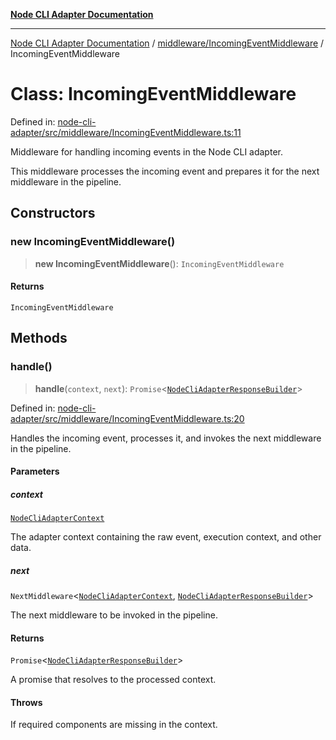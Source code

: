 [**Node CLI Adapter Documentation**](../../../README.md)

***

[Node CLI Adapter Documentation](../../../README.md) / [middleware/IncomingEventMiddleware](../README.md) / IncomingEventMiddleware

# Class: IncomingEventMiddleware

Defined in: [node-cli-adapter/src/middleware/IncomingEventMiddleware.ts:11](https://github.com/stonemjs/node-cli-adapter/blob/942602ba5f120245f6f1f4ea802cbd5e86b9d774/src/middleware/IncomingEventMiddleware.ts#L11)

Middleware for handling incoming events in the Node CLI adapter.

This middleware processes the incoming event and prepares it for the next middleware in the pipeline.

## Constructors

### new IncomingEventMiddleware()

> **new IncomingEventMiddleware**(): `IncomingEventMiddleware`

#### Returns

`IncomingEventMiddleware`

## Methods

### handle()

> **handle**(`context`, `next`): `Promise`\<[`NodeCliAdapterResponseBuilder`](../../../declarations/type-aliases/NodeCliAdapterResponseBuilder.md)\>

Defined in: [node-cli-adapter/src/middleware/IncomingEventMiddleware.ts:20](https://github.com/stonemjs/node-cli-adapter/blob/942602ba5f120245f6f1f4ea802cbd5e86b9d774/src/middleware/IncomingEventMiddleware.ts#L20)

Handles the incoming event, processes it, and invokes the next middleware in the pipeline.

#### Parameters

##### context

[`NodeCliAdapterContext`](../../../declarations/interfaces/NodeCliAdapterContext.md)

The adapter context containing the raw event, execution context, and other data.

##### next

`NextMiddleware`\<[`NodeCliAdapterContext`](../../../declarations/interfaces/NodeCliAdapterContext.md), [`NodeCliAdapterResponseBuilder`](../../../declarations/type-aliases/NodeCliAdapterResponseBuilder.md)\>

The next middleware to be invoked in the pipeline.

#### Returns

`Promise`\<[`NodeCliAdapterResponseBuilder`](../../../declarations/type-aliases/NodeCliAdapterResponseBuilder.md)\>

A promise that resolves to the processed context.

#### Throws

If required components are missing in the context.
